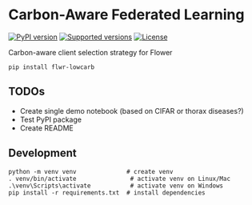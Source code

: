 # Carbon-Aware Federated Learning

[![PyPI version](https://img.shields.io/pypi/v/flwr-lowcarb.svg?color=52c72b)](https://pypi.org/project/flwr-lowcarb/) [![Supported versions](https://img.shields.io/pypi/pyversions/flwr-lowcarb.svg)](https://pypi.org/project/flwr-lowcarb/) [![License](https://img.shields.io/pypi/l/flwr-lowcarb.svg)](https://pypi.org/project/flwr-lowcarb/)

Carbon-aware client selection strategy for Flower

```
pip install flwr-lowcarb
```

## TODOs

- Create single demo notebook (based on CIFAR or thorax diseases?)
- Test PyPI package
- Create README


## Development

```
python -m venv venv              # create venv
. venv/bin/activate               # activate venv on Linux/Mac
.\venv\Scripts\activate           # activate venv on Windows
pip install -r requirements.txt  # install dependencies
```
